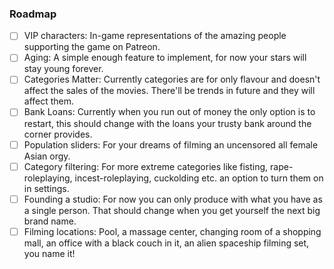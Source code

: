 ### Roadmap

- [ ] VIP characters: In-game representations of the amazing people supporting the game on Patreon.
- [ ] Aging: A simple enough feature to implement, for now your stars will stay young forever.
- [ ] Categories Matter: Currently categories are for only flavour and doesn't affect the sales of the movies. There'll be trends in future and they will affect them.
- [ ] Bank Loans: Currently when you run out of money the only option is to restart, this should change with the loans your trusty bank around the corner provides.
- [ ] Population sliders: For your dreams of filming an uncensored all female Asian orgy.
- [ ] Category filtering: For more extreme categories like fisting, rape-roleplaying, incest-roleplaying, cuckolding etc. an option to turn them on in settings.
- [ ] Founding a studio: For now you can only produce with what you have as a single person. That should change when you get yourself the next big brand name.
- [ ] Filming locations: Pool, a massage center, changing room of a shopping mall, an office with a black couch in it, an alien spaceship filming set, you name it!
